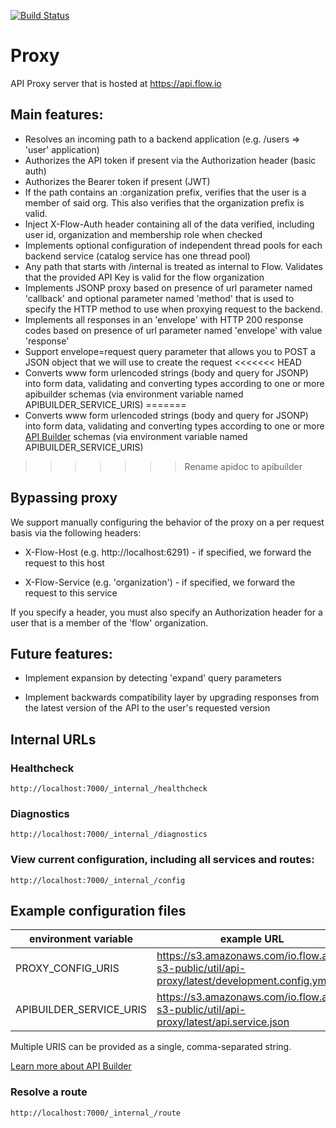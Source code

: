 [![Build Status](https://travis-ci.org/flowvault/proxy.svg?branch=master)](https://travis-ci.org/flowvault/proxy)

# Proxy

API Proxy server that is hosted at https://api.flow.io

## Main features:

  - Resolves an incoming path to a backend application (e.g. /users =>  'user' application)
  - Authorizes the API token if present via the Authorization header (basic auth)
  - Authorizes the Bearer token if present (JWT)
  - If the path contains an :organization prefix, verifies that the user is a member of
    said org. This also verifies that the organization prefix is valid.
  - Inject X-Flow-Auth header containing all of the data verified, including user id,
    organization and membership role when checked
  - Implements optional configuration of independent thread pools for each backend
    service (catalog service has one thread pool)
  - Any path that starts with /internal is treated as internal to Flow. Validates that the
    provided API Key is valid for the flow organization
  - Implements JSONP proxy based on presence of url parameter named 'callback' and optional
    parameter named 'method' that is used to specify the HTTP method to use when proxying request
    to the backend.
  - Implements all responses in an 'envelope' with HTTP 200 response
    codes based on presence of url parameter named 'envelope' with value 'response'
  - Support envelope=request query parameter that allows you to POST a JSON object that we will
    use to create the request
<<<<<<< HEAD
  - Converts www form urlencoded strings (body and query for JSONP) into form data, validating
    and converting types according to one or more apibuilder schemas (via environment variable
    named APIBUILDER_SERVICE_URIS)
=======
  - Converts www form urlencoded strings (body and query for JSONP)
    into form data, validating and converting types according to one
    or more [API Builder](https://www.apibuilder.io) schemas (via
    environment variable named APIBUILDER_SERVICE_URIS)
>>>>>>> Rename apidoc to apibuilder

## Bypassing proxy

We support manually configuring the behavior of the proxy on a per
request basis via the following headers:

  - X-Flow-Host (e.g. http://localhost:6291) - if specified, we
    forward the request to this host

  - X-Flow-Service (e.g. 'organization') - if specified, we forward
    the request to this service

If you specify a header, you must also specify an Authorization header
for a user that is a member of the 'flow' organization.

## Future features:

  - Implement expansion by detecting 'expand' query parameters
  
  - Implement backwards compatibility layer by upgrading responses
    from the latest version of the API to the user's requested version

## Internal URLs

### Healthcheck

```
http://localhost:7000/_internal_/healthcheck
```

### Diagnostics

```
http://localhost:7000/_internal_/diagnostics
```

### View current configuration, including all services and routes:

```
http://localhost:7000/_internal_/config
```

## Example configuration files

environment variable     | example URL
------------------------ | ---------------
PROXY_CONFIG_URIS        | https://s3.amazonaws.com/io.flow.aws-s3-public/util/api-proxy/latest/development.config.yml
APIBUILDER_SERVICE_URIS  | https://s3.amazonaws.com/io.flow.aws-s3-public/util/api-proxy/latest/api.service.json

Multiple URIS can be provided as a single, comma-separated string.

[Learn more about API Builder](https://www.apibuilder.io)

### Resolve a route

```
http://localhost:7000/_internal_/route
```
